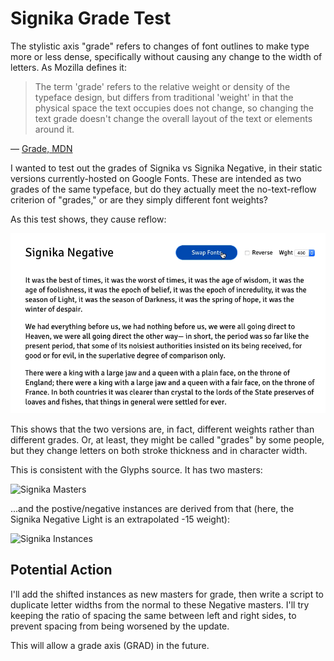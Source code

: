 # Signika Grade Test

The stylistic axis "grade" refers to changes of font outlines to make type more or less dense, specifically without causing any change to the width of letters. As Mozilla defines it:

> The term 'grade' refers to the relative weight or density of the typeface design, but differs from traditional 'weight' in that the physical space the text occupies does not change, so changing the text grade doesn't change the overall layout of the text or elements around it.

— [Grade, MDN](https://developer.mozilla.org/en-US/docs/Web/CSS/CSS_Fonts/Variable_Fonts_Guide#Grade)

I wanted to test out the grades of Signika vs Signika Negative, in their static versions currently-hosted on Google Fonts. These are intended as two grades of the same typeface, but do they actually meet the no-text-reflow criterion of "grades," or are they simply different font weights?

As this test shows, they cause reflow:

![Signika vs Signika Negative](assets/signika-grade-test.gif)

This shows that the two versions are, in fact, different weights rather than different grades. Or, at least, they might be called "grades" by some people, but they change letters on both stroke thickness and in character width.

This is consistent with the Glyphs source. It has two masters:

![Signika Masters](masters.png)

...and the postive/negative instances are derived from that (here, the Signika Negative Light is an extrapolated -15 weight):

![Signika Instances](instances.png)

## Potential Action

I'll add the shifted instances as new masters for grade, then write a script to duplicate letter widths from the normal to these Negative masters. I'll try keeping the ratio of spacing the same between left and right sides, to prevent spacing from being worsened by the update.

This will allow a grade axis (GRAD) in the future.
